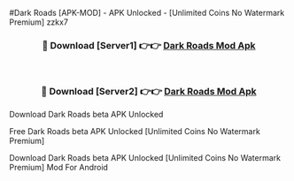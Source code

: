 #Dark Roads [APK-MOD] - APK Unlocked - [Unlimited Coins No Watermark Premium] zzkx7



<div align="center">

<h3>🔴 Download [Server1] 👉👉 <a href="https://momento.my/?title=Dark_Roads">Dark Roads Mod Apk</a></h3><br>

<h3>🔴 Download [Server2] 👉👉 <a href="https://momento.my/?title=Dark_Roads">Dark Roads Mod Apk</a></h3>
</div>



Download Dark Roads beta APK Unlocked

Free Dark Roads beta APK Unlocked [Unlimited Coins No Watermark Premium]

Download Dark Roads beta APK Unlocked [Unlimited Coins No Watermark Premium] Mod For Android
